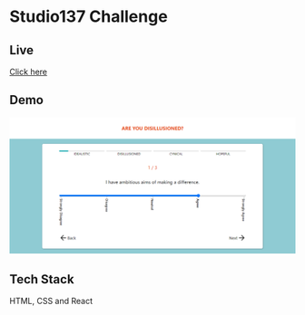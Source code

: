 # Studio137 Challenge

## Live

[Click here](https://jjj4032002.github.io/Questions-app)

## Demo

![Demo](./Demo/Demo.png)

## Tech Stack

HTML, CSS and React
